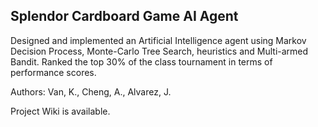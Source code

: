 ## Splendor Cardboard Game AI Agent  
Designed and implemented an Artificial Intelligence agent using Markov Decision Process, Monte-Carlo Tree Search, heuristics and Multi-armed Bandit. Ranked the top 30% of the class tournament in terms of performance scores.

Authors: Van, K., Cheng, A., Alvarez, J.

Project Wiki is available. 

